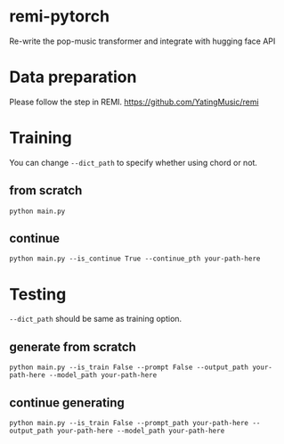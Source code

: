 # remi-pytorch
Re-write the pop-music transformer and integrate with hugging face API

# Data preparation
Please follow the step in REMI. https://github.com/YatingMusic/remi

# Training
You can change `--dict_path` to specify whether using chord or not.

## from scratch
`python main.py`

## continue
`python main.py --is_continue True --continue_pth your-path-here`

# Testing
`--dict_path` should be same as training option.

## generate from scratch
`python main.py --is_train False --prompt False --output_path your-path-here --model_path your-path-here`
                
## continue generating
`python main.py --is_train False --prompt_path your-path-here --output_path your-path-here --model_path your-path-here`
